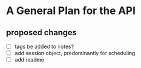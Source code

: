 # A General Plan for the API

## proposed changes

+ [ ] tags be added to notes?
+ [ ] add session object, predominantly for scheduling
+ [ ] add readme
